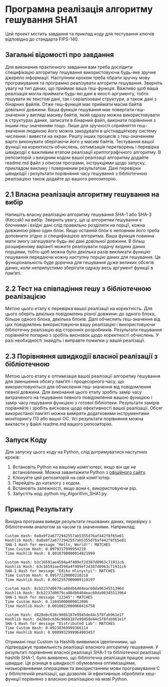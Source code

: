 # Програмна реалізація алгоритму гешування SHA1
Цей проект містить завдання та приклад коду для тестування ключів відповідно до стандарта FIPS-140. 

## Загальні відомості про завдання
  Для виконання практичного завдання вам треба дослідити специфікацію алгоритму гешування використовуючи будь-яке зручне джерело інформації. Наступним кроком треба обрати зручну мову програмування та програмно реалізувати алгоритм гешування. Зверніть увагу на тип даних, що приймає ваша геш-функція.
  Важливо щоб ваша реалізація могла приймати будь-які дані в якості аргументу, тобто гешувати як текстові дані, так і серіалізовані структури, а також дані з бінарних файлів. Отже геш-функція має приймати масив байтів довільної довжини.
  Ваша функція гешування має повертати геш-значення у вигляді масиву байтів, який одразу можна використовувати в структурах даних, записати в бінарний файл, виконати порівняння з іншим геш-значенням тощо. Лише для зручності сприйняття геш-значення людиною його можна закодувати в шістнадцяткову систему числення і вивести на екран. Решту інших процесів з геш-значенням варто виконувати зберігаючи його у масиві байтів.
  Тестування вашої функції на коректність обчислень, оптимізація перетворень і перевірка швидкодії є важливим етапом реалізації криптографічного алгоритму.
  В репозиторій з вихідним кодом вашої реалізації алгоритму додайте readme.md файл з описом програми, інструкціями щодо запуску, прикладом виклику і поверненим результатом. Дані перевірки швидкодії і результати порівняння часу гешування з бібліотечною реалізацією також додайте до вашого репозиторію.

## 2.1 Власна реалізація алгоритму гешування на вибір
  Напишіть власну реалізацію алгоритму гешування SHA-1 або SHA-3 (Keccak) на вибір. Зверніть увагу, що ці алгоритми гешування є блочними і вхідні дані слід правильно розділити на порції, кожна довжиною рівно один блок. Якщо останній блок є неповним його треба доповнити згідно зі специфікацією алгоритма.
  Ваша функція повинна мати змогу загешувати будь-які дані довільної довжини. В більш розширеному варіанті можете реалізувати подачу вхідних даних порціями, тобто щоб можна було декілька разів викликати функцію гешування передаючи кожну наступну порцію даних для гешування. Ця функціональність буде доречна для гешування дуже великих обсягів даних, коли неприпустимо зберігати одразу весь аргумент функції в памʼяті.

## 2.2 Тест на співпадіння гешу з бібліотечною реалізацією
  Метою цього етапу є перевірка вашої реалізації на коректність. Для цього оберіть декілька повідомлень різної довжини: до одного блока, більше одного блока, декілька блоків. Далі обчислить геш-значення від цих повідомлень використовуючи вашу реалізацію і використовуючи бібліотечну реалізацію від сторонніх розробників. Результати гешування порівняйте попарно з зробіть висновок щодо коректності обчислень. У разі необхідності знайдіть і виправте помилки у вашій реалізації.


## 2.3 Порівняння швидкодії власної реалізації з бібліотечною
  Метою цього етапу є оптимізація вашої реалізації алгоритму гешування для зменшення обсягу памʼяті і процесорного часу, що використовуються для обчислення геш-значення від повідомлення певної довжини. Для виконання цього етапу зробіть замір часу витраченого на гешування певного повідомлення вашою функцією і замір часу гешування функцією з готової бібліотеки. Результати замірів порівняйте і зробіть висновок щодо ефективності вашої реалізації.
  Обсяг використаної памʼяті можна виміряти додатковими інструментами моніторингу ПЗ або вашої ОС. Усі результати порівняння можна викласти у файлі readme.md вашого репозиторію.

## Запуск Коду
Для запуску цього коду на Python, слід дотримуватися наступних кроків:
1. Встановіть Python на вашому комп'ютері, якщо він ще не встановлений. Можна завантажити Python з [офіційного сайту](https://www.python.org/downloads/).
2. Клонуйте цей репозиторій на свій комп'ютер.
3. Перейдіть до каталогу з кодом.
4. Встановіть залежності, якщо вони є, використовуючи pip.
5. Запустіть код: python my_Algorithm_SHA1.py.

## Приклад Результату
Вихідна програма виведе результати гешованих даних, перевірку з бібліотечним аналогом за часом та значеннями. Наприклад:
```
Custom Hash: 0a0a9f2a6772942557ab5355d76af442f8f65e01
Hashlib Hash: 0a0a9f2a6772942557ab5355d76af442f8f65e01
SHA-1 Hash for message "Hello, World!": MATCHES
Time Custom Hash: 0.0979317999954219
Time Hashlib Hash: 0.0010790000014821999

Custom Hash: b3c16591ae4594a4f409ef2d387d0963c71931c6
Hashlib Hash: b3c16591ae4594a4f409ef2d387d0963c71931c6
SHA-1 Hash for message "Ediko Hlinystyi": MATCHES
Time Custom Hash: 0.09577220000210218
Time Hashlib Hash: 0.0012557000009110197

Custom Hash: 8cb2237d0679ca88db6464eac60da96345513964
Hashlib Hash: 8cb2237d0679ca88db6464eac60da96345513964
SHA-1 Hash for message "12345": MATCHES
Time Custom Hash: 0.11045000000012806
Time Hashlib Hash: 0.0010022000060416758

Custom Hash: d428ebc636c966b187e9945de44c5f8fab961e1f
Hashlib Hash: d428ebc636c966b187e9945de44c5f8fab961e1f
SHA-1 Hash for message "Distributed Lab": MATCHES
Time Custom Hash: 0.09238369999366114
Time Hashlib Hash: 0.0009932999964803457
```
  Отримані геші Custom та Hashlib виявилися ідентичними, що підтверджує правильність реалізації власного алгоритму гешування.
  У результаті порівняння власної реалізації SHA-1 та бібліотечної реалізації hashlib SHA-1, було виявлено, що бібліотечна реалізація працює значно швидше. Ця різниця в швидкості обумовлена оптимізаціями, низькорівневими операціями та використанням мови програмування C у бібліотечній реалізації, що дозволяє їй ефективніше обробляти хеш-функції порівняно з власною реалізацією на мові Python.
